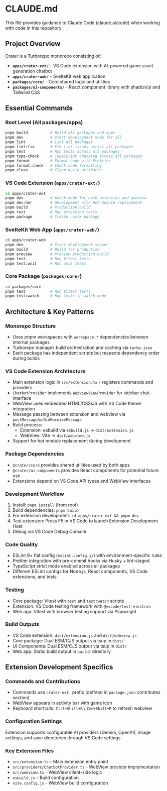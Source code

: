 # CLAUDE.md

This file provides guidance to Claude Code (claude.ai/code) when working with code in this repository.

## Project Overview

Crater is a Turborepo monorepo consisting of:

- **`apps/crater-ext/`** - VS Code extension with AI-powered game asset generation chatbot
- **`apps/crater-web/`** - SvelteKit web application
- **`packages/core/`** - Core shared logic and utilities
- **`packages/ui-components/`** - React component library with shadcn/ui and Tailwind CSS

## Essential Commands

### Root Level (All packages/apps)

```bash
pnpm build          # Build all packages and apps
pnpm dev            # Start development mode for all
pnpm lint           # Lint all packages
pnpm lint:fix       # Fix lint issues across all packages
pnpm test           # Run tests across all packages
pnpm type-check     # TypeScript checking across all packages
pnpm format         # Format code with Prettier
pnpm format:check   # Check code formatting
pnpm clean          # Clean build artifacts
```

### VS Code Extension (`apps/crater-ext/`)

```bash
cd apps/crater-ext
pnpm dev            # Watch mode for both extension and webview
pnpm dev:hmr        # Development with hot module replacement
pnpm build          # Production build
pnpm test           # Run extension tests
pnpm package        # Create .vsix package
```

### SvelteKit Web App (`apps/crater-web/`)

```bash
cd apps/crater-web
pnpm dev            # Start development server
pnpm build          # Build for production
pnpm preview        # Preview production build
pnpm test           # Run Vitest tests
pnpm test:unit      # Run unit tests
```

### Core Package (`packages/core/`)

```bash
cd packages/core
pnpm test           # Run Vitest tests
pnpm test:watch     # Run tests in watch mode
```

## Architecture & Key Patterns

### Monorepo Structure

- Uses pnpm workspaces with `workspace:*` dependencies between internal packages
- Turborepo manages build orchestration and caching via `turbo.json`
- Each package has independent scripts but respects dependency order during builds

### VS Code Extension Architecture

- Main extension logic in `src/extension.ts` - registers commands and providers
- `ChatbotProvider` implements `WebviewViewProvider` for sidebar chat interface
- WebView uses embedded HTML/CSS/JS with VS Code theme integration
- Message passing between extension and webview via `postMessage`/`onDidReceiveMessage`
- Build process:
  - Extension: esbuild via `esbuild.js` → `dist/extension.js`
  - WebView: Vite → `dist/webview.js`
- Support for hot module replacement during development

### Package Dependencies

- `@crater/core` provides shared utilities used by both apps
- `@crater/ui-components` provides React components for potential future use
- Extensions depend on VS Code API types and WebView interfaces

### Development Workflow

1. Install: `pnpm install` (from root)
2. Build dependencies: `pnpm build`
3. For extension development: `cd apps/crater-ext && pnpm dev`
4. Test extension: Press F5 in VS Code to launch Extension Development Host
5. Debug via VS Code Debug Console

### Code Quality

- ESLint 9+ flat config (`eslint.config.js`) with environment-specific rules
- Prettier integration with pre-commit hooks via Husky + lint-staged
- TypeScript strict mode enabled across all packages
- Different ESLint configs for Node.js, React components, VS Code extensions, and tests

### Testing

- Core package: Vitest with `test` and `test:watch` scripts
- Extension: VS Code testing framework with `@vscode/test-electron`
- Web app: Vitest with browser testing support via Playwright

### Build Outputs

- VS Code extension: `dist/extension.js` and `dist/webview.js`
- Core package: Dual ESM/CJS output via tsup in `dist/`
- UI Components: Dual ESM/CJS output via tsup in `dist/`
- Web app: Static build output in `build/` directory

## Extension Development Specifics

### Commands and Contributions

- Commands use `crater-ext.` prefix (defined in `package.json` contributes section)
- WebView appears in activity bar with game icon
- Keyboard shortcuts: `Ctrl+Shift+R` / `Cmd+Shift+R` to refresh webview

### Configuration Settings

Extension supports configurable AI providers (Gemini, OpenAI), image settings, and save directories through VS Code settings.

### Key Extension Files

- `src/extension.ts` - Main extension entry point
- `src/providers/ChatbotProvider.ts` - WebView provider implementation
- `src/webview.ts` - WebView client-side logic
- `esbuild.js` - Build configuration
- `vite.config.js` - WebView build configuration

